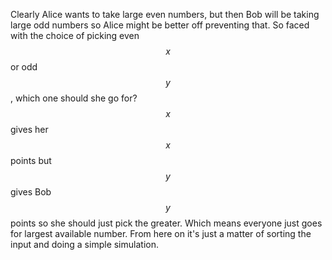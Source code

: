 Clearly Alice wants to take large even numbers, but then Bob will be taking large odd numbers so Alice might be better off preventing that.  So faced with the choice of picking even $$x$$ or odd $$y$$, which one should she go for?  $$x$$ gives her $$x$$ points but $$y$$ gives Bob $$y$$ points so she should just pick the greater.  Which means everyone just goes for largest available number.  From here on it's just a matter of sorting the input and doing a simple simulation.
